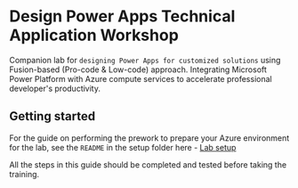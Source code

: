 # Design Power Apps Technical Application Workshop

Companion lab for `designing Power Apps for customized solutions` using Fusion-based (Pro-code & Low-code) approach. 
Integrating Microsoft Power Platform with Azure compute services to accelerate professional developer's productivity.

## Getting started

For the guide on performing the prework to prepare your Azure environment for the lab, see the `README` in the setup folder here - [Lab setup](https://github.com/felihong/taw-power-apps-power-platform/blob/main/setup/README.md)

All the steps in this guide should be completed and tested before taking the training.